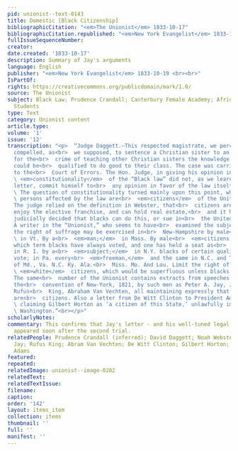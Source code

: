```yaml
---
pid: unionist--text-0143
title: Domestic [Black Citizenship]
bibliographicCitation: "<em>The Unionist</em> 1833-10-17"
bibliographicCitation.republished: "<em>New York Evangelist</em> 1833-10-19 <br><br>"
fullIssueSequenceNumber: 
creator: 
date.created: '1833-10-17'
description: Summary of Jay's arguments
language: English
publisher: "<em>New York Evangelist</em> 1833-10-19 <br><br>"
IsPartOf: 
rights: https://creativecommons.org/publicdomain/mark/1.0/
source: The Unionist
subject: Black Law; Prudence Crandall; Canterbury Female Academy; African-American
  Students
type: Text
category: Unionist content
article.type: 
volume: '1'
issue: '12'
transcription: "<p>  “Judge Daggett.—This respected magistrate, we perceive, was not
  compelled, as<br>  we supposed, to sentence a Christian sister to an infamous punishment
  for the<br>  crime of teaching other Christian sisters the knowledge by which they
  could be<br>  qualified to do good to their class. The case was carried directly
  to the<br>  Court of Errors. The Hon. Judge, in giving his opinion in favor of the<br>
  \ <em>constitutionality</em>  of the “Black law” did not, as we learn by a private
  letter, commit himself to<br>  any opinion in favor of the law itself.<br></p><p>
  \ The question of constitutionality turned mainly upon this point, whether the<br>
  \ persons affected by the law are<br>  <em>citizens</em>  of the United States.
  The judge relied on the definition in Webster, that<br>  citizens are those who
  enjoy the elective franchise, and can hold real estate,<br>  and it has never been
  judicially decided that blacks can do this, or sue in<br>  the United States Courts.
  A writer in the “Unionist,” who seems to have<br>  examined the subject, shows that
  the right of suffrage may be exercised in<br>  New-Hampshire by male<br>  <em>inhabitants;</em>
  \ in Vt. By a<br>  <em>man;</em>  in Mass. By male<br>  <em>citizens,</em>  (under
  which term blacks have always voted, and one has held a seat as<br>  representative,)
  in R. I. by a<br>  <em>subject;</em>  in N.Y. blacks of certain qualifications can
  vote; in Pa. every<br>  <em>freeman,</em>  and the same in N.C. and Tenn. The constitutions
  of Md., Va. N.C. Ky. Ala.<br>  Miss. Mo. And Lou. Limit the right of voting to free<br>
  \ <em>white</em>  citizens, which would be superfluous unless blacks may be citizens.
  The same<br>  number of the Unionist contains extracts from speeches delivered in
  the<br>  convention of New-York, 1821, by such men as Peter A. Jay, James Kent,
  Rufus<br>  King, Abraham Van Vechten, all maintaining expressly that people of color
  are<br>  citizens. Also a letter from De Witt Clinton to President Adams in 1826,<br>
  \ claiming Gilbert Horton as ‘a citizen of this State,’ unlawfully imprisoned at<br>
  \ Washington.”<br></p>"
scholarlyNotes: 
commentary: This confirms that Jay's letter - and his well-tuned legal arguments -
  appeared soon after the second trial.
relatedPeople: Prudence Crandall (inferred); David Daggett; Noah Webster; Peter A.
  Jay; Rufus King; Abram Van Vechten; De Witt Clinton; Gilbert Horton; John Quincy
  Adams
featured: 
repeated: 
relatedImage: unionist--image-0202
relatedText: 
relatedTextIssue: 
filename: 
caption: 
order: '142'
layout: items_item
collection: items
thumbnail: ''
full: ''
manifest: ''
---
```

